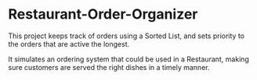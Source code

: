 # Restaurant-Order-Organizer
This project keeps track of orders using a Sorted List, and sets priority to the orders that are active the longest.

It simulates an ordering system that could be used in a Restaurant, making sure customers are served the right dishes in a timely manner. 
